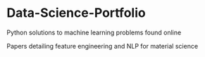 # Data-Science-Portfolio

Python solutions to machine learning problems found online

Papers detailing feature engineering and NLP for material science
